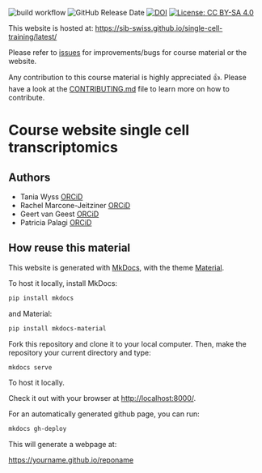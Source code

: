 ![build workflow](https://github.com/sib-swiss/single-cell-training/actions/workflows/docker-image.yml/badge.svg)
![GitHub Release Date](https://img.shields.io/github/release-date/sib-swiss/single-cell-training)
[![DOI](https://zenodo.org/badge/DOI/10.5281/zenodo.6759897.svg)](https://doi.org/10.5281/zenodo.6759897)
[![License: CC BY-SA 4.0](https://img.shields.io/badge/License-CC_BY--SA_4.0-lightgrey.svg)](https://creativecommons.org/licenses/by-sa/4.0/)

This website is hosted at: https://sib-swiss.github.io/single-cell-training/latest/

Please refer to [issues](https://github.com/sib-swiss/single-cell-training/issues) for improvements/bugs for course material or the website. 

Any contribution to this course material is highly appreciated :+1:. Please have a look at the [CONTRIBUTING.md](CONTRIBUTING.md) file to learn more on how to contribute. 

# Course website single cell transcriptomics

## Authors

- Tania Wyss [ORCiD](https://orcid.org/0000-0003-2641-0895)
- Rachel Marcone-Jeitziner [ORCiD](https://orcid.org/0000-0002-5711-8435)
- Geert van Geest [ORCiD](https://orcid.org/0000-0002-1561-078X)
- Patricia Palagi [ORCiD](https://orcid.org/0000-0001-9062-6303)

## How reuse this material

This website is generated with [MkDocs](https://www.mkdocs.org/), with the theme [Material](https://squidfunk.github.io/mkdocs-material/).

To host it locally, install MkDocs:
```bash
pip install mkdocs
```

and Material:
```bash
pip install mkdocs-material
```

Fork this repository and clone it to your local computer. Then, make the repository your current directory and type:

```bash
mkdocs serve
```

To host it locally.

Check it out with your browser at [http://localhost:8000/](http://localhost:8000/).

For an automatically generated github page, you can run:

```sh
mkdocs gh-deploy
```

This will generate a webpage at:

https://yourname.github.io/reponame

